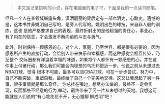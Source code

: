 > 本文是记录姚明的小说，存在电脑里的电子书，下面是我的一点读书随笔。

但凡一个人在某领域崭露头角，潇洒靓丽的背后定有一部血泪史，心酸史。遗憾的是，这本书并非姚明自己写的，是旁人代写的。姚明出色的球技，来自非人般的训练，这也
是他严格要求自己的表现，最终折射出的是他超强的责任心，事业心。有了内在的信念，才会激发不断向前的斗志与勇气。

此外，时刻保持一颗感恩的心，对个人，家庭，乃至世界，都是很有必要的，因为感恩所产生的直接行动，会给别人带来快乐和幸福感，而这种感觉会相互传染，乃至整个
交际圈都有洋溢着幸福的味道，如果每个人都怀有一颗感恩的心，并在这件事上付诸行动，那么我们可能会向理想的乌托邦更近一步。他说之前从未想过去NBA打球，觉得
根本不可能，最多可以进CBA打球，可在一步步尝试，努力中，自己不断突破，重塑自我，最终给了自己一个完美地交待。这又让我想起了另一件事，很多事情就是那么奇怪，
你总挂在嘴边，想尽办法做的，最终不一定会实现，反而那些不经意的行为,举动，最终带来了另一片从未想过的天地。我想这可能就是人们说的”有心栽花花不开，无心插柳 柳成阴”吧！